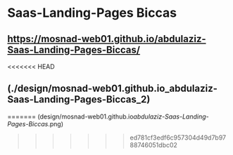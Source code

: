 # Saas-Landing-Pages Biccas

## https://mosnad-web01.github.io/abdulaziz-Saas-Landing-Pages-Biccas/

<<<<<<< HEAD
## (./design/mosnad-web01.github.io_abdulaziz-Saas-Landing-Pages-Biccas_2)
=======
(design/mosnad-web01.github.io*abdulaziz-Saas-Landing-Pages-Biccas*.png)
>>>>>>> ed781cf3edf6c957304d49d7b9788746051dbc02
